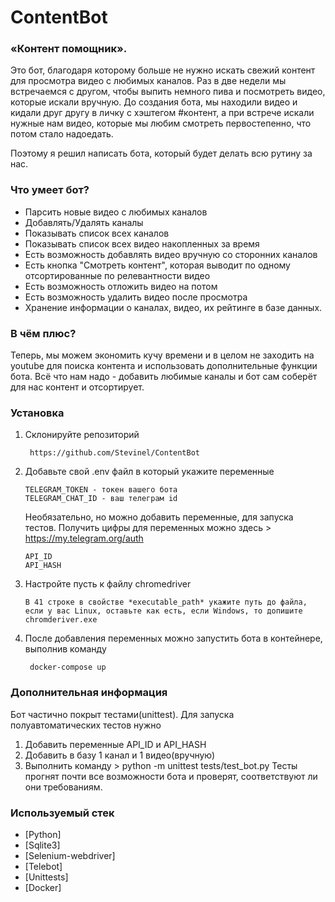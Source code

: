# ContentBot

### «Контент помощник».
Это бот, благодаря которому больше не нужно искать свежий контент для просмотра видео с любимых каналов.
Раз  в две недели мы встречаемся с другом, чтобы выпить немного пива и посмотреть видео, которые искали вручную.
До создания бота, мы находили видео и кидали друг другу в личку с хэштегом #контент, а при встрече искали нужные нам видео, которые мы любим смотреть первостепенно, что потом стало надоедать.

Поэтому я решил написать бота, который будет делать всю рутину за нас.

### Что умеет бот?
- Парсить новые видео с любимых каналов
- Добавлять/Удалять каналы
- Показывать список всех каналов
- Показывать список всех видео накопленных за время
- Есть возможность добавлять видео вручную со сторонних каналов
- Есть кнопка "Смотреть контент", которая выводит по одному отсортированные по релевантности видео
- Есть возможность отложить видео на потом
- Есть возможность удалить видео после просмотра
- Хранение информации о каналах, видео, их рейтинге в базе данных.

### В чём плюс?
Теперь, мы можем экономить кучу времени и в целом не заходить на youtube для поиска контента и использовать дополнительные функции бота.
Всё что нам надо - добавить любимые каналы и бот сам соберёт для нас контент и отсортирует.

### Установка
1) Склонируйте репозиторий
   ```
    https://github.com/Stevinel/ContentBot
   ```
2) Добавьте свой .env файл в который укажите переменные
   ```
   TELEGRAM_TOKEN - токен вашего бота
   TELEGRAM_CHAT_ID - ваш телеграм id
   ```
   Необязательно, но можно добавить переменные, для запуска тестов.
   Получить цифры для переменных можно здесь > https://my.telegram.org/auth
   ```
   API_ID 
   API_HASH
   ```
3) Настройте пусть к файлу chromedriver
   ```
   В 41 строке в свойстве *executable_path* укажите путь до файла, если у вас Linux, оставьте как есть, если Windows, то допишите chromderiver.exe
   ```
4) После добавления переменных можно запустить бота в контейнере, выполнив команду
   ```
    docker-compose up
   ```
### Дополнительная информация
   Бот частично покрыт тестами(unittest). 
   Для запуска полуавтоматических тестов нужно
   1) Добавить переменные API_ID и API_HASH
   1) Добавить в базу 1 канал и 1 видео(вручную)
   2) Выполнить команду > python -m unittest tests/test_bot.py
   Тесты прогнят почти все возможности бота и проверят, соответствуют ли они требованиям.

### Используемый стек
* [Python]
* [Sqlite3]
* [Selenium-webdriver]
* [Telebot]
* [Unittests]
* [Docker]
